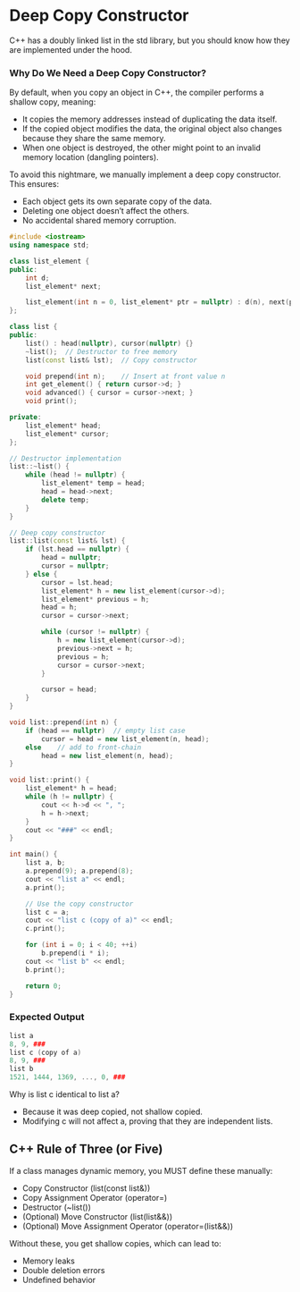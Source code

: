 # Deep Copy Constructor

C++ has a doubly linked list in the std library, but you should know how they are implemented under the hood.

### Why Do We Need a Deep Copy Constructor?

By default, when you copy an object in C++, the compiler performs a shallow copy, meaning:

- It copies the memory addresses instead of duplicating the data itself.
- If the copied object modifies the data, the original object also changes because they share the same memory.
- When one object is destroyed, the other might point to an invalid memory location (dangling pointers).

To avoid this nightmare, we manually implement a deep copy constructor. This ensures: 
- Each object gets its own separate copy of the data.
- Deleting one object doesn’t affect the others.
- No accidental shared memory corruption.

```cpp
#include <iostream>
using namespace std;

class list_element {
public:
    int d;
    list_element* next;

    list_element(int n = 0, list_element* ptr = nullptr) : d(n), next(ptr) {}
};

class list {
public:
    list() : head(nullptr), cursor(nullptr) {}
    ~list();  // Destructor to free memory
    list(const list& lst);  // Copy constructor

    void prepend(int n);    // Insert at front value n
    int get_element() { return cursor->d; }
    void advanced() { cursor = cursor->next; }
    void print();

private:
    list_element* head;
    list_element* cursor;
};

// Destructor implementation
list::~list() {
    while (head != nullptr) {
        list_element* temp = head;
        head = head->next;
        delete temp;
    }
}

// Deep copy constructor
list::list(const list& lst) {
    if (lst.head == nullptr) {
        head = nullptr;
        cursor = nullptr;
    } else {
        cursor = lst.head;
        list_element* h = new list_element(cursor->d);
        list_element* previous = h;
        head = h;
        cursor = cursor->next;

        while (cursor != nullptr) {
            h = new list_element(cursor->d);
            previous->next = h;
            previous = h;
            cursor = cursor->next;
        }

        cursor = head;
    }
}

void list::prepend(int n) {
    if (head == nullptr)  // empty list case
        cursor = head = new list_element(n, head);
    else    // add to front-chain
        head = new list_element(n, head);
}

void list::print() {
    list_element* h = head;
    while (h != nullptr) {
        cout << h->d << ", ";
        h = h->next;
    }
    cout << "###" << endl;
}

int main() {
    list a, b;
    a.prepend(9); a.prepend(8);
    cout << "list a" << endl;
    a.print();

    // Use the copy constructor
    list c = a;
    cout << "list c (copy of a)" << endl;
    c.print();

    for (int i = 0; i < 40; ++i)
        b.prepend(i * i);
    cout << "list b" << endl;
    b.print();

    return 0;
}
```

### Expected Output

```cpp
list a
8, 9, ###
list c (copy of a)
8, 9, ###
list b
1521, 1444, 1369, ..., 0, ###
```

Why is list c identical to list a?
- Because it was deep copied, not shallow copied.
- Modifying c will not affect a, proving that they are independent lists.

## C++ Rule of Three (or Five)

If a class manages dynamic memory, you MUST define these manually:

- Copy Constructor (list(const list&))
- Copy Assignment Operator (operator=)
- Destructor (~list())
- (Optional) Move Constructor (list(list&&))
- (Optional) Move Assignment Operator (operator=(list&&))

Without these, you get shallow copies, which can lead to: 
- Memory leaks
- Double deletion errors
- Undefined behavior
